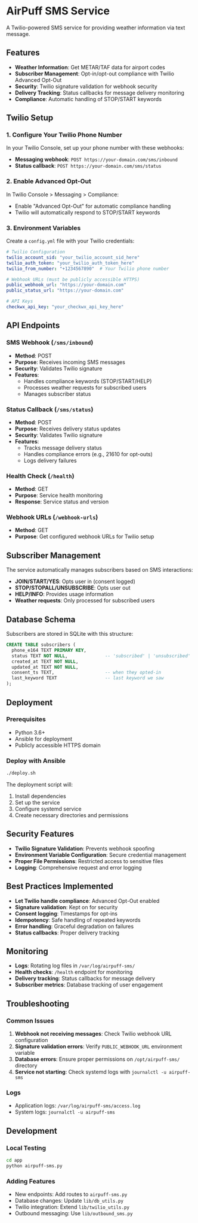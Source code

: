 # AirPuff SMS Service

A Twilio-powered SMS service for providing weather information via text message.

## Features

- **Weather Information**: Get METAR/TAF data for airport codes
- **Subscriber Management**: Opt-in/opt-out compliance with Twilio Advanced Opt-Out
- **Security**: Twilio signature validation for webhook security
- **Delivery Tracking**: Status callbacks for message delivery monitoring
- **Compliance**: Automatic handling of STOP/START keywords

## Twilio Setup

### 1. Configure Your Twilio Phone Number

In your Twilio Console, set up your phone number with these webhooks:

- **Messaging webhook**: `POST https://your-domain.com/sms/inbound`
- **Status callback**: `POST https://your-domain.com/sms/status`

### 2. Enable Advanced Opt-Out

In Twilio Console > Messaging > Compliance:
- Enable "Advanced Opt-Out" for automatic compliance handling
- Twilio will automatically respond to STOP/START keywords

### 3. Environment Variables

Create a `config.yml` file with your Twilio credentials:

```yaml
# Twilio Configuration
twilio_account_sid: "your_twilio_account_sid_here"
twilio_auth_token: "your_twilio_auth_token_here"
twilio_from_number: "+1234567890"  # Your Twilio phone number

# Webhook URLs (must be publicly accessible HTTPS)
public_webhook_url: "https://your-domain.com"
public_status_url: "https://your-domain.com"

# API Keys
checkwx_api_key: "your_checkwx_api_key_here"
```

## API Endpoints

### SMS Webhook (`/sms/inbound`)
- **Method**: POST
- **Purpose**: Receives incoming SMS messages
- **Security**: Validates Twilio signature
- **Features**: 
  - Handles compliance keywords (STOP/START/HELP)
  - Processes weather requests for subscribed users
  - Manages subscriber status

### Status Callback (`/sms/status`)
- **Method**: POST
- **Purpose**: Receives delivery status updates
- **Security**: Validates Twilio signature
- **Features**: 
  - Tracks message delivery status
  - Handles compliance errors (e.g., 21610 for opt-outs)
  - Logs delivery failures

### Health Check (`/health`)
- **Method**: GET
- **Purpose**: Service health monitoring
- **Response**: Service status and version

### Webhook URLs (`/webhook-urls`)
- **Method**: GET
- **Purpose**: Get configured webhook URLs for Twilio setup

## Subscriber Management

The service automatically manages subscribers based on SMS interactions:

- **JOIN/START/YES**: Opts user in (consent logged)
- **STOP/STOPALL/UNSUBSCRIBE**: Opts user out
- **HELP/INFO**: Provides usage information
- **Weather requests**: Only processed for subscribed users

## Database Schema

Subscribers are stored in SQLite with this structure:

```sql
CREATE TABLE subscribers (
  phone_e164 TEXT PRIMARY KEY,
  status TEXT NOT NULL,              -- 'subscribed' | 'unsubscribed' | 'pending'
  created_at TEXT NOT NULL,
  updated_at TEXT NOT NULL,
  consent_ts TEXT,                   -- when they opted-in
  last_keyword TEXT                  -- last keyword we saw
);
```

## Deployment

### Prerequisites
- Python 3.6+
- Ansible for deployment
- Publicly accessible HTTPS domain

### Deploy with Ansible
```bash
./deploy.sh
```

The deployment script will:
1. Install dependencies
2. Set up the service
3. Configure systemd service
4. Create necessary directories and permissions

## Security Features

- **Twilio Signature Validation**: Prevents webhook spoofing
- **Environment Variable Configuration**: Secure credential management
- **Proper File Permissions**: Restricted access to sensitive files
- **Logging**: Comprehensive request and error logging

## Best Practices Implemented

- **Let Twilio handle compliance**: Advanced Opt-Out enabled
- **Signature validation**: Kept on for security
- **Consent logging**: Timestamps for opt-ins
- **Idempotency**: Safe handling of repeated keywords
- **Error handling**: Graceful degradation on failures
- **Status callbacks**: Proper delivery tracking

## Monitoring

- **Logs**: Rotating log files in `/var/log/airpuff-sms/`
- **Health checks**: `/health` endpoint for monitoring
- **Delivery tracking**: Status callbacks for message delivery
- **Subscriber metrics**: Database tracking of user engagement

## Troubleshooting

### Common Issues

1. **Webhook not receiving messages**: Check Twilio webhook URL configuration
2. **Signature validation errors**: Verify `PUBLIC_WEBHOOK_URL` environment variable
3. **Database errors**: Ensure proper permissions on `/opt/airpuff-sms/` directory
4. **Service not starting**: Check systemd logs with `journalctl -u airpuff-sms`

### Logs
- Application logs: `/var/log/airpuff-sms/access.log`
- System logs: `journalctl -u airpuff-sms`

## Development

### Local Testing
```bash
cd app
python airpuff-sms.py
```

### Adding Features
- New endpoints: Add routes to `airpuff-sms.py`
- Database changes: Update `lib/db_utils.py`
- Twilio integration: Extend `lib/twilio_utils.py`
- Outbound messaging: Use `lib/outbound_sms.py`
